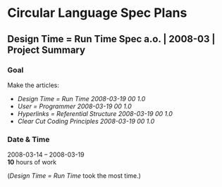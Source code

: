 ﻿Circular Language Spec Plans
============================

Design Time = Run Time Spec a.o. | 2008-03 | Project Summary
------------------------------------------------------------

### Goal

Make the articles:

- *Design Time = Run Time*  *2008-03-19 00  1.0*
- *User = Programmer*  *2008-03-19 00  1.0*
- *Hyperlinks = Referential Structure  2008-03-19 00  1.0*
- *Clear Cut Coding Principles  2008-03-19 00  1.0*

### Date & Time

2008-03-14 – 2008-03-19  
__10__ hours of work

(*Design Time = Run Time*  took the most time.)
